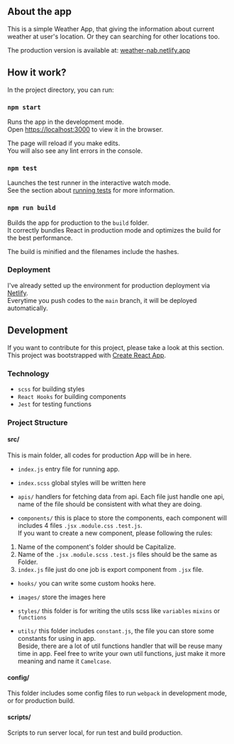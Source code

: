 ## About the app

This is a simple Weather App, that giving the information about current weather at user's location.
Or they can searching for other locations too.

The production version is available at: [weather-nab.netlify.app](https://weather-nab.netlify.app/)

## How it work?

In the project directory, you can run:

### `npm start`

Runs the app in the development mode.\
Open [https://localhost:3000](https://localhost:3000) to view it in the browser.

The page will reload if you make edits.\
You will also see any lint errors in the console.

### `npm test`

Launches the test runner in the interactive watch mode.\
See the section about [running tests](https://facebook.github.io/create-react-app/docs/running-tests) for more information.

### `npm run build`

Builds the app for production to the `build` folder.\
It correctly bundles React in production mode and optimizes the build for the best performance.

The build is minified and the filenames include the hashes.

### Deployment

I've already setted up the environment for production deployment via [Netlify](https://www.netlify.com/).\
Everytime you push codes to the `main` branch, it will be deployed automatically.

## Development

If you want to contribute for this project, please take a look at this section.\
This project was bootstrapped with [Create React App](https://github.com/facebook/create-react-app).

### Technology

- `scss` for building styles
- `React Hooks` for building components
- `Jest` for testing functions

### Project Structure

#### src/

This is main folder, all codes for production App will be in here.

- `index.js` entry file for running app.

- `index.scss` global styles will be written here

- `apis/` handlers for fetching data from api.
Each file just handle one api, name of the file should be consistent with what they are doing.

- `components/` this is place to store the components, each component will includes 4 files `.jsx` `.module.css` `.test.js`.\
If you want to create a new component, please following the rules:
1. Name of the component's folder should be Capitalize.
2. Name of the `.jsx` `.module.scss` `.test.js` files should be the same as Folder.
3. `index.js` file just do one job is export component from `.jsx` file.

- `hooks/` you can write some custom hooks here.

- `images/` store the images here

- `styles/` this folder is for writing the utils scss like `variables` `mixins` or `functions`

- `utils/` this folder includes `constant.js`, the file you can store some constants for using in app.\
Beside, there are a lot of util functions handler that will be reuse many time in app. Feel free to write your own util functions, just make it more meaning and name it `Camelcase`.

#### config/

This folder includes some config files to run `webpack` in development mode, or for production build.

#### scripts/

Scripts to run server local, for run test and build production.
